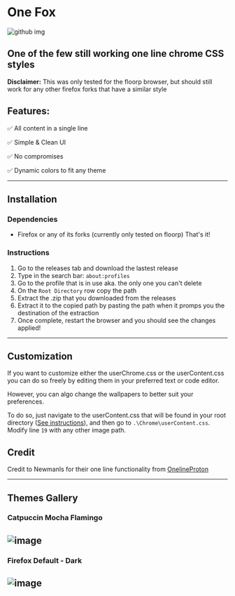 # One Fox

![github img](https://github.com/Perseus333/One-Fox/assets/81527705/e0a6ce6e-dc37-49e2-a9e1-b290a4fc0529)

## One of the few still working one line chrome CSS styles
**Disclaimer:** This was only tested for the floorp browser, but should still work for any other firefox forks that have a similar style

## Features:

✅ All content in a single line

✅ Simple  & Clean UI

✅ No compromises

✅ Dynamic colors to fit any theme

---
## Installation
### Dependencies
- Firefox or any of its forks (currently only tested on floorp)
That's it!

### Instructions
1. Go to the releases tab and download the lastest release
2. Type in the search bar: `about:profiles`
3. Go to the profile that is in use aka. the only one you can't delete
4. On the `Root Directory` row copy the path
5. Extract the .zip that you downloaded from the releases
6. Extract it to the copied path by pasting the path when it promps you the destination of the extraction
7. Once complete, restart the browser and you should see the changes applied!
---
## Customization
If you want to customize either the userChrome.css or the userContent.css you can do so freely by editing them in your preferred text or code editor.

However, you can algo change the wallpapers to better suit your preferences. 

To do so, just navigate to the userContent.css that will be found in your root directory ([See instructions](#Instructions)), and then go to `.\Chrome\userContent.css`. Modify line `19` with any other image path.


## Credit
Credit to Newmanls for their one line functionality from [OnelineProton](https://github.com/newmanls/OnelineProton/tree/master)

---
## Themes Gallery

### Catpuccin Mocha Flamingo

![image](https://github.com/Perseus333/One-Fox/assets/81527705/5d13f6a9-24e8-41ff-8268-ee6684763e71)
---

### Firefox Default - Dark

![image](https://github.com/Perseus333/One-Fox/assets/81527705/4cc8a249-e15d-469c-95e8-7f0b14f91a2c)
---

